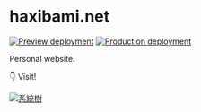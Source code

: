 # haxibami.net

[![Preview deployment](https://github.com/haxibami/haxibami.net/actions/workflows/dev.yml/badge.svg)](https://github.com/haxibami/haxibami.net/actions/workflows/dev.yml)
[![Production deployment](https://github.com/haxibami/haxibami.net/actions/workflows/prod.yml/badge.svg)](https://github.com/haxibami/haxibami.net/actions/workflows/prod.yml)

Personal website.

:point_down: Visit!

[![系統樹](https://raw.githubusercontent.com/haxibami/haxibami.net/main/haxibami.net/public/avangard.png)](https://www.haxibami.net)
